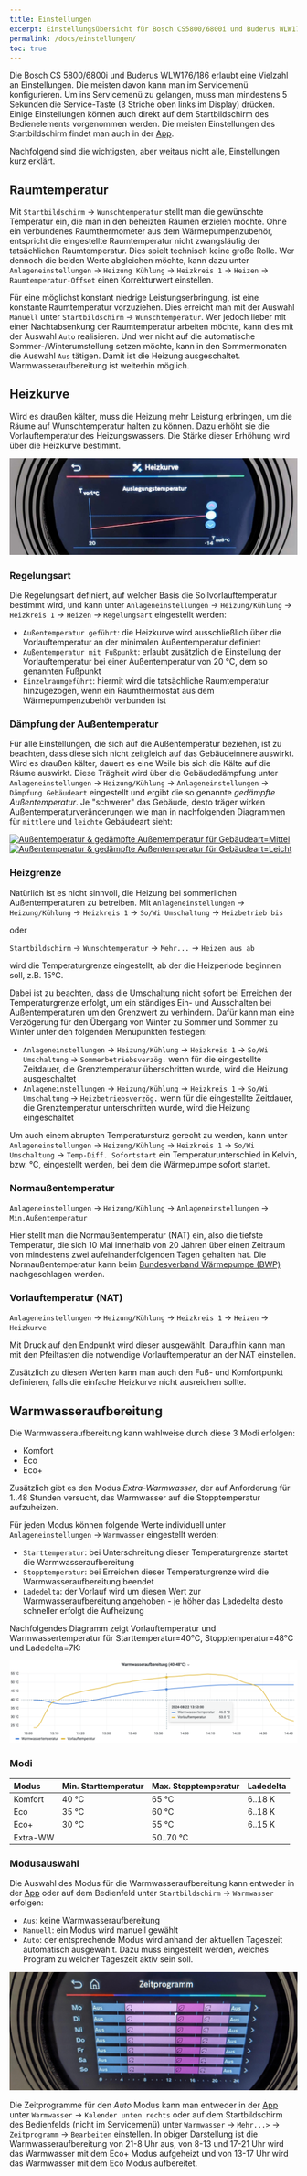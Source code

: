 ```yaml
---
title: Einstellungen
excerpt: Einstellungsübersicht für Bosch CS5800/6800i und Buderus WLW176/186 Wärmepumpen, inkl. Raumtemperatur, Heizkurve, Warmwasseraufbereitung, ...
permalink: /docs/einstellungen/
toc: true
---
```


Die Bosch CS 5800/6800i und Buderus WLW176/186 erlaubt eine Vielzahl an Einstellungen. Die meisten davon kann man im Servicemenü konfigurieren.
Um ins Servicemenü zu gelangen, muss man mindestens 5 Sekunden die Service-Taste (3 Striche oben links im Display) drücken.
Einige Einstellungen können auch direkt auf dem Startbildschirm des Bedienelements vorgenommen werden.
Die meisten Einstellungen des Startbildschirm findet man auch in der [App](/docs/app/).

Nachfolgend sind die wichtigsten, aber weitaus nicht alle, Einstellungen kurz erklärt.

## Raumtemperatur

Mit `Startbildschirm` &rarr; `Wunschtemperatur` stellt man die gewünschte Temperatur ein, die man in den beheizten Räumen erzielen möchte.
Ohne ein verbundenes Raumthermometer aus dem Wärmepumpenzubehör, entspricht die eingestellte Raumtemperatur nicht zwangsläufig der tatsächlichen Raumtemperatur.
Dies spielt technisch keine große Rolle.
Wer dennoch die beiden Werte abgleichen möchte, kann dazu unter `Anlageneinstellungen` &rarr; `Heizung Kühlung` &rarr; `Heizkreis 1` &rarr; `Heizen` &rarr; `Raumtemperatur-Offset` einen Korrekturwert einstellen.

Für eine möglichst konstant niedrige Leistungserbringung, ist eine konstante Raumtemperatur vorzuziehen.
Dies erreicht man mit der Auswahl `Manuell` unter `Startbildschirm` &rarr; `Wunschtemperatur`.
Wer jedoch lieber mit einer Nachtabsenkung der Raumtemperatur arbeiten möchte, kann dies mit der Auswahl `Auto` realisieren.
Und wer nicht auf die automatische Sommer-/Winterumstellung setzen möchte, kann in den Sommermonaten die Auswahl `Aus` tätigen.
Damit ist die Heizung ausgeschaltet.
Warmwasseraufbereitung ist weiterhin möglich.

## Heizkurve

Wird es draußen kälter, muss die Heizung mehr Leistung erbringen, um die Räume auf Wunschtemperatur halten zu können.
Dazu erhöht sie die Vorlauftemperatur des Heizungswassers.
Die Stärke dieser Erhöhung wird über die Heizkurve bestimmt.

[![Endpunkteinstellung der Heizkurve](/assets/images/Einstellung-Heizkurvenendpunkt.jpg)](/assets/images/Einstellung-Heizkurvenendpunkt.jpg)

### Regelungsart

Die Regelungsart definiert, auf welcher Basis die Sollvorlauftemperatur bestimmt wird, und kann unter
`Anlageneinstellungen` &rarr; `Heizung/Kühlung` &rarr; `Heizkreis 1` &rarr; `Heizen` &rarr; `Regelungsart` eingestellt werden:

- `Außentemperatur geführt`: die Heizkurve wird ausschließlich über die Vorlauftemperatur an der minimalen Außentemperatur definiert
- `Außentemperatur mit Fußpunkt`: erlaubt zusätzlich die Einstellung der Vorlauftemperatur bei einer Außentemperatur von 20 °C, dem so genannten Fußpunkt
- `Einzelraumgeführt`: hiermit wird die tatsächliche Raumtemperatur hinzugezogen, wenn ein Raumthermostat aus dem Wärmepumpenzubehör verbunden ist

### Dämpfung der Außentemperatur

Für alle Einstellungen, die sich auf die Außentemperatur beziehen, ist zu beachten, dass diese sich nicht zeitgleich auf das Gebäudeinnere auswirkt.
Wird es draußen kälter, dauert es eine Weile bis sich die Kälte auf die Räume auswirkt.
Diese Trägheit wird über die Gebäudedämpfung unter `Anlageneinstellungen` &rarr; `Heizung/Kühlung` &rarr; `Anlageneinstellungen` &rarr; `Dämpfung Gebäudeart` eingestellt und ergibt die so genannte _gedämpfte Außentemperatur_.
Je "schwerer" das Gebäude, desto träger wirken Außentemperaturveränderungen wie man in nachfolgenden Diagrammen für `mittlere` und `leichte` Gebäudeart sieht:

[![Außentemperatur & gedämpfte Außentemperatur für Gebäudeart=Mittel](/assets/images/Einstellung-GebäudeartMittel.png)](/assets/images/Einstellung-GebäudeartMittel.png)
[![Außentemperatur & gedämpfte Außentemperatur für Gebäudeart=Leicht](/assets/images/Einstellung-GebäudeartLeicht.png)](/assets/images/Einstellung-GebäudeartLeicht.png)

### Heizgrenze

Natürlich ist es nicht sinnvoll, die Heizung bei sommerlichen Außentemperaturen zu betreiben.
Mit
`Anlageneinstellungen` &rarr; `Heizung/Kühlung` &rarr; `Heizkreis 1` &rarr; `So/Wi Umschaltung` &rarr; `Heizbetrieb bis`

oder

`Startbildschirm` &rarr; `Wunschtemperatur` &rarr; `Mehr...` &rarr; `Heizen aus ab`

wird die Temperaturgrenze eingestellt, ab der die Heizperiode beginnen soll, z.B. 15°C.

Dabei ist zu beachten, dass die Umschaltung nicht sofort bei Erreichen der Temperaturgrenze erfolgt, um ein ständiges Ein- und Ausschalten bei Außentemperaturen um den Grenzwert zu verhindern.
Dafür kann man eine Verzögerung für den Übergang von Winter zu Sommer und Sommer zu Winter unter den folgenden Menüpunkten festlegen:

- `Anlageneinstellungen` &rarr; `Heizung/Kühlung` &rarr; `Heizkreis 1` &rarr; `So/Wi Umschaltung` &rarr; `Sommerbetriebsverzög.` wenn für die eingestellte Zeitdauer, die Grenztemperatur überschritten wurde, wird die Heizung ausgeschaltet
- `Anlageneinstellungen` &rarr; `Heizung/Kühlung` &rarr; `Heizkreis 1` &rarr; `So/Wi Umschaltung` &rarr; `Heizbetriebsverzög.` wenn für die eingestellte Zeitdauer, die Grenztemperatur unterschritten wurde, wird die Heizung eingeschaltet

Um auch einem abrupten Temperatursturz gerecht zu werden, kann unter
`Anlageneinstellungen` &rarr; `Heizung/Kühlung` &rarr; `Heizkreis 1` &rarr; `So/Wi Umschaltung` &rarr; `Temp-Diff. Sofortstart` ein Temperaturunterschied in Kelvin, bzw. °C, eingestellt werden, bei dem die Wärmepumpe sofort startet.

### Normaußentemperatur

`Anlageneinstellungen` &rarr; `Heizung/Kühlung` &rarr; `Anlageneinstellungen` &rarr; `Min.Außentemperatur`

Hier stellt man die Normaußentemperatur (NAT) ein, also die tiefste Temperatur, die sich 10 Mal innerhalb von 20 Jahren über einen Zeitraum von mindestens zwei aufeinanderfolgenden Tagen gehalten hat. Die Normaußentemperatur kann beim [Bundesverband Wärmepumpe (BWP)](https://www.waermepumpe.de/normen-technik/klimakarte/) nachgeschlagen werden.

### Vorlauftemperatur (NAT)

`Anlageneinstellungen` &rarr; `Heizung/Kühlung` &rarr; `Heizkreis 1` &rarr; `Heizen` &rarr; `Heizkurve`

Mit Druck auf den Endpunkt wird dieser ausgewählt. Daraufhin kann man mit den Pfeiltasten die notwendige Vorlauftemperatur an der NAT einstellen.

Zusätzlich zu diesen Werten kann man auch den Fuß- und Komfortpunkt definieren, falls die einfache Heizkurve nicht ausreichen sollte.

## Warmwasseraufbereitung

Die Warmwasseraufbereitung kann wahlweise durch diese 3 Modi erfolgen:

- Komfort
- Eco
- Eco+

Zusätzlich gibt es den Modus _Extra-Warmwasser_, der auf Anforderung für 1..48 Stunden versucht, das Warmwasser auf die Stopptemperatur aufzuheizen.

Für jeden Modus können folgende Werte individuell unter `Anlageneinstellungen` &rarr; `Warmwasser` eingestellt werden:

- `Starttemperatur`: bei Unterschreitung dieser Temperaturgrenze startet die Warmwasseraufbereitung
- `Stopptemperatur`: bei Erreichen dieser Temperaturgrenze wird die Warmwasseraufbereitung beendet
- `Ladedelta`: der Vorlauf wird um diesen Wert zur Warmwasseraufbereitung angehoben - je höher das Ladedelta desto schneller erfolgt die Aufheizung

Nachfolgendes Diagramm zeigt Vorlauftemperatur und Warmwassertemperatur für Starttemperatur=40°C, Stopptemperatur=48°C und Ladedelta=7K:

[![Warmwassertemperatur & Vorlauftemperatur](/assets/images/Einstellung-Warmwasseraufbereitung.png)](/assets/images/Einstellung-Warmwasseraufbereitung.png)

### Modi

| Modus    | Min. Starttemperatur | Max. Stopptemperatur | Ladedelta |
| :------- | :------------------- | :------------------- | :-------- |
| Komfort  | 40 °C                | 65 °C                | 6..18 K   |
| Eco      | 35 °C                | 60 °C                | 6..18 K   |
| Eco+     | 30 °C                | 55 °C                | 6..15 K   |
| Extra-WW |                      | 50..70 °C            |           |

### Modusauswahl

Die Auswahl des Modus für die Warmwasseraufbereitung kann entweder in der [App](/docs/app/) oder auf dem Bedienfeld unter `Startbildschirm` &rarr; `Warmwasser` erfolgen:

- `Aus`: keine Warmwasseraufbereitung
- `Manuell`: ein Modus wird manuell gewählt
- `Auto`: der entsprechende Modus wird anhand der aktuellen Tageszeit automatisch ausgewählt.
  Dazu muss eingestellt werden, welches Program zu welcher Tageszeit aktiv sein soll.

[![Zeitprogramm am UI-800](/assets/images/UI800-Zeitprogramm.jpg)](/assets/images/UI800-Zeitprogramm.jpg)

Die Zeitprogramme für den _Auto_ Modus kann man entweder in der [App](/docs/app/) unter `Warmwasser` &rarr; `Kalender unten rechts` oder auf dem Startbildschirm des Bedienfelds (nicht im Servicemenü) unter `Warmwasser` &rarr; `Mehr...>` &rarr; `Zeitprogramm` &rarr; `Bearbeiten` einstellen.
In obiger Darstellung ist die Warmwasseraufbereitung von 21-8 Uhr aus, von 8-13 und 17-21 Uhr wird das Warmwasser mit dem Eco+ Modus aufgeheizt und von 13-17 Uhr wird das Warmwasser mit dem Eco Modus aufbereitet.
